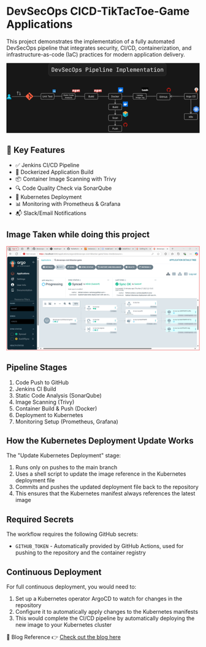 # DevSecOps CICD-TikTacToe-Game Applications

This project demonstrates the implementation of a fully automated DevSecOps pipeline that integrates security, CI/CD, containerization, and infrastructure-as-code (IaC) practices for modern application delivery.

![Pipeline Overview](images/image-01.png)

## 🔧 Key Features

- ✅ Jenkins CI/CD Pipeline
- 🐳 Dockerized Application Build
- 📦 Container Image Scanning with Trivy
- 🔍 Code Quality Check via SonarQube
- 🚀 Kubernetes Deployment
- 📊 Monitoring with Prometheus & Grafana
- 📬 Slack/Email Notifications

## Image Taken while doing this project 
![Argo CD](images/image-08.png)

## Pipeline Stages

1. Code Push to GitHub
2. Jenkins CI Build
3. Static Code Analysis (SonarQube)
4. Image Scanning (Trivy)
5. Container Build & Push (Docker)
6. Deployment to Kubernetes
7. Monitoring Setup (Prometheus, Grafana)

## How the Kubernetes Deployment Update Works

The "Update Kubernetes Deployment" stage:

1. Runs only on pushes to the main branch
2. Uses a shell script to update the image reference in the Kubernetes deployment file
3. Commits and pushes the updated deployment file back to the repository
4. This ensures that the Kubernetes manifest always references the latest image

## Required Secrets

The workflow requires the following GitHub secrets:

- `GITHUB_TOKEN` - Automatically provided by GitHub Actions, used for pushing to the repository and the container registry

## Continuous Deployment

For full continuous deployment, you would need to:

1. Set up a Kubernetes operator  ArgoCD to watch for changes in the repository
2. Configure it to automatically apply changes to the Kubernetes manifests
3. This would complete the CI/CD pipeline by automatically deploying the new image to your Kubernetes cluster

📖 Blog Reference
 👉 [Check out the blog here](https://blog.nallalakshmirajyam.click/implementing-a-comprehensive-devsecops-pipeline-for-modern-applications)